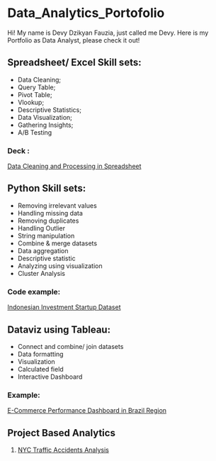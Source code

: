 # Data_Analytics_Portofolio
Hi! My name is Devy Dzikyan Fauzia, just called me Devy. Here is my Portfolio as Data Analyst, please check it out!

## Spreadsheet/ Excel Skill sets:
* Data Cleaning;
* Query Table;
* Pivot Table;
* Vlookup;
* Descriptive Statistics;
* Data Visualization;
* Gathering Insights;
* A/B Testing

### Deck :
[Data Cleaning and Processing in Spreadsheet](https://docs.google.com/presentation/d/12Mk0sqOXYtuE5--Ekit_IUeNILfXTIAub2UUNj2DN7I/edit?usp=sharing)

## Python Skill sets:
* Removing irrelevant values
* Handling missing data
* Removing duplicates
* Handling Outlier
* String manipulation
* Combine & merge datasets
* Data aggregation
* Descriptive statistic
* Analyzing using visualization
* Cluster Analysis

### Code example:
[Indonesian Investment Startup Dataset](https://github.com/ddzik/Data_Analytics_Portofolio/blob/main/%5BW6W7W8_JAN23%5D_Devy_Dzikyan.ipynb)

## Dataviz using Tableau:
* Connect and combine/ join datasets
* Data formatting
* Visualization
* Calculated field
* Interactive Dashboard

### Example:
[E-Commerce Performance Dashboard in Brazil Region](https://docs.google.com/presentation/d/1ZfS9fcShACI5enJOrLna30XmFJbMCQXhJMjIFFd-Bqg/edit?usp=sharing)

## Project Based Analytics
1. [NYC Traffic Accidents Analysis](https://docs.google.com/presentation/d/1i9o4slIcemxN6yKHey8ecA3kPu1ZRXDJCfgVAkKhqQk/edit#slide=id.p1)
